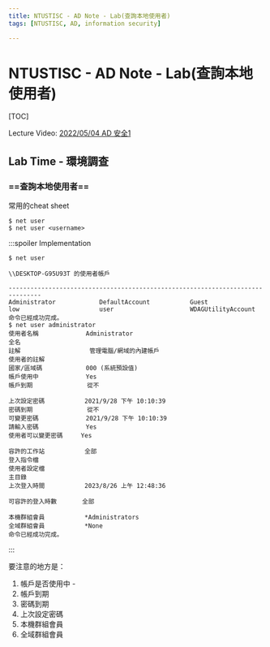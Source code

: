 ```yaml
---
title: NTUSTISC - AD Note - Lab(查詢本地使用者)
tags: [NTUSTISC, AD, information security]

---
```


# NTUSTISC - AD Note - Lab(查詢本地使用者)
[TOC]

Lecture Video: [2022/05/04 AD 安全1](https://youtu.be/Cv2gNQkDM8Q?si=SycYwgWohlu97dc3)

## Lab Time - 環境調查
### ==查詢本地使用者==
常用的cheat sheet
```bash!
$ net user
$ net user <username>
```
:::spoiler Implementation
```bash!
$ net user

\\DESKTOP-G95U93T 的使用者帳戶

-------------------------------------------------------------------------------
Administrator            DefaultAccount           Guest
low                      user                     WDAGUtilityAccount
命令已經成功完成。
$ net user administrator
使用者名稱             Administrator
全名
註解                   管理電腦/網域的內建帳戶
使用者的註解
國家/區域碼            000 (系統預設值)
帳戶使用中             Yes
帳戶到期               從不

上次設定密碼           ‎2021/‎9/‎28 下午 10:10:39
密碼到期               從不
可變更密碼             ‎2021/‎9/‎28 下午 10:10:39
請輸入密碼             Yes
使用者可以變更密碼     Yes

容許的工作站           全部
登入指令檔
使用者設定檔
主目錄
上次登入時間           ‎2023/‎8/‎26 上午 12:48:36

可容許的登入時數       全部

本機群組會員           *Administrators
全域群組會員           *None
命令已經成功完成。
```
:::

要注意的地方是：
1. 帳戶是否使用中 - 
2. 帳戶到期
3. 密碼到期
4. 上次設定密碼
5. 本機群組會員
6. 全域群組會員